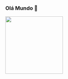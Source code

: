 ### Olá Mundo 👋

<img height="180em" src="https://github-readme-stats.vercel.app/api?username=andrecrjr&show_icons=true&hide_border=true&&count_private=true&include_all_commits=true" />
